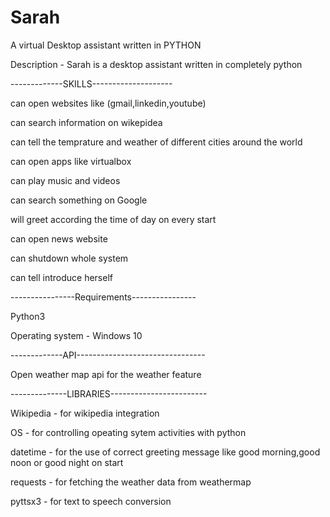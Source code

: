 # Sarah
A virtual Desktop assistant written in PYTHON

Description - Sarah is a desktop assistant written in completely python

-------------SKILLS--------------------

can open websites like (gmail,linkedin,youtube)

can search information on wikepidea 

can tell the temprature and weather of different cities around the world 

can open apps like virtualbox

can play music and videos 

can search something on Google

will greet according the time of day on every start 

can open news website

can shutdown whole system 

can tell introduce herself

----------------Requirements----------------

Python3

Operating system - Windows 10

-------------API--------------------------------

Open weather map api for the weather feature

--------------LIBRARIES------------------------

Wikipedia - for wikipedia integration

OS - for controlling opeating sytem activities with python

datetime - for the use of correct greeting message like good morning,good noon or good night on start

requests - for fetching the weather data from weathermap

pyttsx3 - for text to speech conversion


